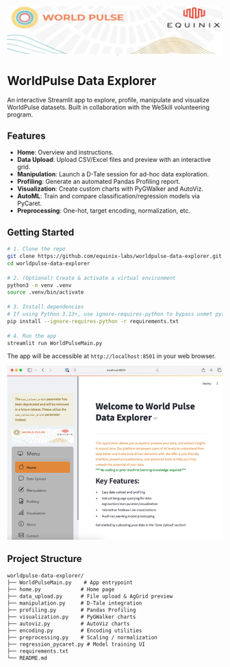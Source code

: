 ![WorldPulse and Equinix](logo_image.PNG)

# WorldPulse Data Explorer

An interactive Streamlit app to explore, profile, manipulate and visualize WorldPulse datasets. Built in collaboration with the WeSkill volunteering program.

## Features

- **Home**: Overview and instructions.  
- **Data Upload**: Upload CSV/Excel files and preview with an interactive grid.  
- **Manipulation**: Launch a D-Tale session for ad-hoc data exploration.  
- **Profiling**: Generate an automated Pandas Profiling report.  
- **Visualization**: Create custom charts with PyGWalker and AutoViz.  
- **AutoML**: Train and compare classification/regression models via PyCaret.  
- **Preprocessing**: One-hot, target encoding, normalization, etc.

## Getting Started

```bash
# 1. Clone the repo
git clone https://github.com/equinix-labs/worldpulse-data-explorer.git
cd worldpulse-data-explorer

# 2. (Optional) Create & activate a virtual environment
python3 -m venv .venv
source .venv/bin/activate

# 3. Install dependencies
# If using Python 3.13+, use ignore-requires-python to bypass unmet python_requires constraints
pip install --ignore-requires-python -r requirements.txt

# 4. Run the app
streamlit run WorldPulseMain.py
```

The app will be accessible at `http://localhost:8501` in your web browser.

![![Screenshot of WorldPulse default launch view in browser](screenshot.png)](./screenshot.png)

## Project Structure

```
worldpulse-data-explorer/
├── WorldPulseMain.py    # App entrypoint
├── home.py             # Home page
├── data_upload.py      # File upload & AgGrid preview
├── manipulation.py     # D-Tale integration
├── profiling.py        # Pandas Profiling
├── visualization.py    # PyGWalker charts
├── autoviz.py          # AutoViz charts
├── encoding.py         # Encoding utilities
├── preprocessing.py    # Scaling / normalization
├── regression_pycaret.py # Model training UI
├── requirements.txt
└── README.md
```
